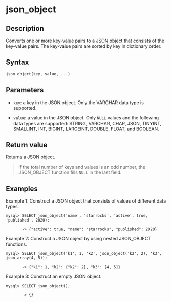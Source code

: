 # json_object

## Description

Converts one or more key-value pairs to a JSON object that consists of the key-value pairs. The key-value pairs are sorted by key in dictionary order.

## Syntax

```Haskell
json_object(key, value, ...)
```

## Parameters

- `key`: a key in the JSON object. Only the VARCHAR data type is supported.

- `value`: a value in the JSON object. Only `NULL` values and the following data types are supported: STRING, VARCHAR, CHAR, JSON, TINYINT, SMALLINT, INT, BIGINT, LARGEINT, DOUBLE, FLOAT, and BOOLEAN.

## Return value

Returns a JSON object.

> If the total number of keys and values is an odd number, the JSON_OBJECT function fills `NULL` in the last field.

## Examples

Example 1: Construct a JSON object that consists of values of different data types.

```plaintext
mysql> SELECT json_object('name', 'starrocks', 'active', true, 'published', 2020);

       -> {"active": true, "name": "starrocks", "published": 2020}            
```

Example 2: Construct a JSON object by using nested JSON_OBJECT functions.

```plaintext
mysql> SELECT json_object('k1', 1, 'k2', json_object('k2', 2), 'k3', json_array(4, 5));

       -> {"k1": 1, "k2": {"k2": 2}, "k3": [4, 5]} 
```

Example 3: Construct an empty JSON object.

```plaintext
mysql> SELECT json_object();

       -> {}
```
